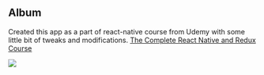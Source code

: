 ## Album

Created this app as a part of react-native course from Udemy with some little bit of tweaks and modifications. [The Complete React Native and Redux Course](https://www.udemy.com/the-complete-react-native-and-redux-course/)


![]({{site.baseurl}}//1y3eo4.gif)